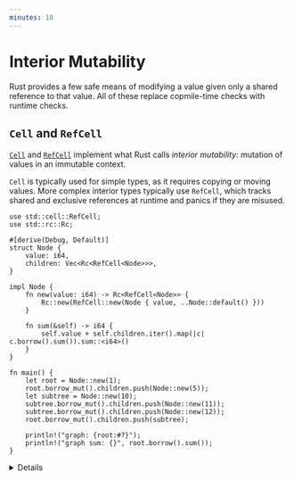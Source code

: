 ```yaml
---
minutes: 10
---
```


<!-- NOTES:
Introduce the concept, with an example based on Mutex showing an `&self` method doing mutation; reference Cell/RefCell without detail.
-->
# Interior Mutability

Rust provides a few safe means of modifying a value given only a shared
reference to that value. All of these replace copmile-time checks with runtime
checks.

## `Cell` and `RefCell`

[`Cell`](https://doc.rust-lang.org/std/cell/struct.Cell.html) and
[`RefCell`](https://doc.rust-lang.org/std/cell/struct.RefCell.html) implement
what Rust calls *interior mutability:* mutation of values in an immutable
context.

`Cell` is typically used for simple types, as it requires copying or moving
values. More complex interior types typically use `RefCell`, which tracks shared
and exclusive references at runtime and panics if they are misused.

```rust,editable
use std::cell::RefCell;
use std::rc::Rc;

#[derive(Debug, Default)]
struct Node {
    value: i64,
    children: Vec<Rc<RefCell<Node>>>,
}

impl Node {
    fn new(value: i64) -> Rc<RefCell<Node>> {
        Rc::new(RefCell::new(Node { value, ..Node::default() }))
    }

    fn sum(&self) -> i64 {
        self.value + self.children.iter().map(|c| c.borrow().sum()).sum::<i64>()
    }
}

fn main() {
    let root = Node::new(1);
    root.borrow_mut().children.push(Node::new(5));
    let subtree = Node::new(10);
    subtree.borrow_mut().children.push(Node::new(11));
    subtree.borrow_mut().children.push(Node::new(12));
    root.borrow_mut().children.push(subtree);

    println!("graph: {root:#?}");
    println!("graph sum: {}", root.borrow().sum());
}
```

<details>

* If we were using `Cell` instead of `RefCell` in this example, we would have to move the `Node` out of the `Rc` to push children, then move it back in. This is safe because there's always one, un-referenced value in the cell, but it's not ergonomic.
* To do anything with a Node, you must call a `RefCell` method, usually `borrow` or `borrow_mut`.
* Demonstrate that reference loops can be created by adding `root` to `subtree.children` (don't try to print it!).
* To demonstrate a runtime panic, add a `fn inc(&mut self)` that increments `self.value` and calls the same method on its children. This will panic in the presence of the reference loop, with `thread 'main' panicked at 'already borrowed: BorrowMutError'`.

</details>
